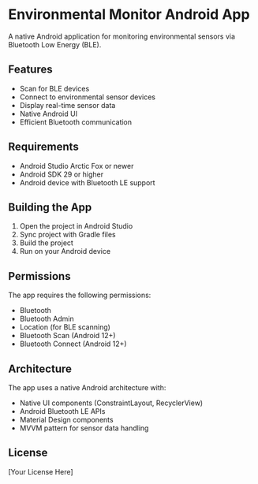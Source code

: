 # Environmental Monitor Android App

A native Android application for monitoring environmental sensors via Bluetooth Low Energy (BLE).

## Features

- Scan for BLE devices
- Connect to environmental sensor devices
- Display real-time sensor data
- Native Android UI
- Efficient Bluetooth communication

## Requirements

- Android Studio Arctic Fox or newer
- Android SDK 29 or higher
- Android device with Bluetooth LE support

## Building the App

1. Open the project in Android Studio
2. Sync project with Gradle files
3. Build the project
4. Run on your Android device

## Permissions

The app requires the following permissions:
- Bluetooth
- Bluetooth Admin
- Location (for BLE scanning)
- Bluetooth Scan (Android 12+)
- Bluetooth Connect (Android 12+)

## Architecture

The app uses a native Android architecture with:
- Native UI components (ConstraintLayout, RecyclerView)
- Android Bluetooth LE APIs
- Material Design components
- MVVM pattern for sensor data handling

## License

[Your License Here]
